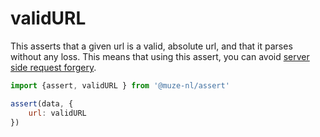# validURL

This asserts that a given url is a valid, absolute url, and that it parses without any loss. This means that using this assert, you can avoid [server side request forgery](https://owasp.org/www-community/attacks/Server_Side_Request_Forgery). 

```javascript
import {assert, validURL } from '@muze-nl/assert'

assert(data, {
	url: validURL
})
```

